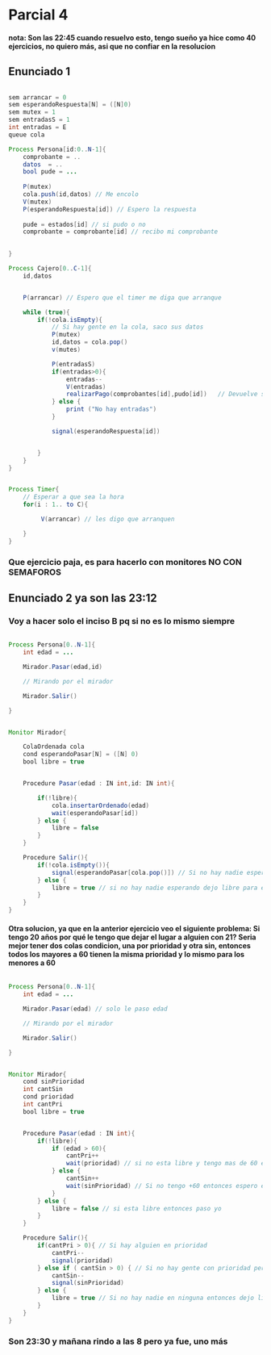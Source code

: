 # Parcial 4

#### nota: Son las 22:45 cuando resuelvo esto, tengo sueño ya hice como 40 ejercicios, no quiero más, asi que no confiar en la resolucion


## Enunciado 1




```java

sem arrancar = 0
sem esperandoRespuesta[N] = ([N]0)
sem mutex = 1
sem entradasS = 1
int entradas = E
queue cola 

Process Persona[id:0..N-1]{
    comprobante = ..
    datos  = ..
    bool pude = ...
    
    P(mutex)
    cola.push(id,datos) // Me encolo
    V(mutex)
    P(esperandoRespuesta[id]) // Espero la respuesta
    
    pude = estados[id] // si pudo o no
    comprobante = comprobante[id] // recibo mi comprobante
    

}

Process Cajero[0..C-1]{
    id,datos


    P(arrancar) // Espero que el timer me diga que arranque

    while (true){
        if(!cola.isEmpty){
            // Si hay gente en la cola, saco sus datos
            P(mutex)
            id,datos = cola.pop()
            v(mutes)

            P(entradasS)
            if(entradas>0){
                entradas--
                V(entradas)
                realizarPago(comprobantes[id],pudo[id])   // Devuelve si pudo realizar el pago junto a su comprobante
            } else {
                print ("No hay entradas")
            }

            signal(esperandoRespuesta[id])


        }
    }
}


Process Timer{
    // Esperar a que sea la hora
    for(i : 1.. to C){

         V(arrancar) // les digo que arranquen

    }
}

```


### Que ejercicio paja, es para hacerlo con monitores NO CON SEMAFOROS



## Enunciado 2 ya son las 23:12

### Voy a hacer solo el inciso B pq si no es lo mismo siempre




```java

Process Persona[0..N-1]{
    int edad = ...

    Mirador.Pasar(edad,id)

    // Mirando por el mirador

    Mirador.Salir()

}


Monitor Mirador{

    ColaOrdenada cola
    cond esperandoPasar[N] = ([N] 0)
    bool libre = true


    Procedure Pasar(edad : IN int,id: IN int){

        if(!libre){
            cola.insertarOrdenado(edad)
            wait(esperandoPasar[id])
        } else {
            libre = false
        } 
    }

    Procedure Salir(){
        if(!cola.isEmpty()){
            signal(esperandoPasar[cola.pop()]) // Si no hay nadie esperando saco el id del mayor para que sea el siguiente
        } else {
            libre = true // si no hay nadie esperando dejo libre para el proximo
        }
    }
}

```


#### Otra solucion, ya que en la anterior ejercicio veo el siguiente problema: Si tengo 20 años por qué le tengo que dejar el lugar a alguien con 21? Seria mejor tener dos colas condicion, una por prioridad y otra sin, entonces todos los mayores a 60 tienen la misma prioridad y lo mismo para los menores a 60  


```java

Process Persona[0..N-1]{
    int edad = ...

    Mirador.Pasar(edad) // solo le paso edad

    // Mirando por el mirador

    Mirador.Salir()

}


Monitor Mirador{
    cond sinPrioridad
    int cantSin
    cond prioridad
    int cantPri
    bool libre = true


    Procedure Pasar(edad : IN int){
        if(!libre){
            if (edad > 60){
                cantPri++
                wait(prioridad) // si no esta libre y tengo mas de 60 espero en prioridad
            } else {
                cantSin++
                wait(sinPrioridad) // Si no tengo +60 entonces espero en la otra
            }
        } else {
            libre = false // si esta libre entonces paso yo
        }
    }

    Procedure Salir(){
        if(cantPri > 0){ // Si hay alguien en prioridad
            cantPri--
            signal(prioridad)
        } else if ( cantSin > 0) { // Si no hay gente con prioridad pero sí sin prioridad
            cantSin--
            signal(sinPrioridad)
        } else {
            libre = true // Si no hay nadie en ninguna entonces dejo libre
        }
    }
}

```


### Son 23:30 y mañana rindo a las 8 pero ya fue, uno más

